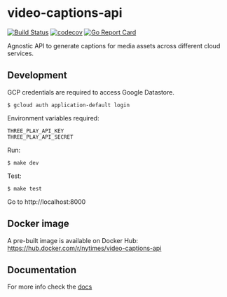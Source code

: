 # video-captions-api

[![Build Status](https://travis-ci.org/nytimes/video-captions-api.svg?branch=master)](https://travis-ci.org/nytimes/video-captions-api)
[![codecov](https://codecov.io/gh/nytimes/video-captions-api/branch/master/graph/badge.svg)](https://codecov.io/gh/nytimes/video-captions-api)
[![Go Report Card](https://goreportcard.com/badge/github.com/nytimes/video-captions-api)](https://goreportcard.com/report/github.com/nytimes/video-captions-api)

Agnostic API to generate captions for media assets across different cloud services.

## Development

GCP credentials are required to access Google Datastore.

```
$ gcloud auth application-default login
```

Environment variables required:

```
THREE_PLAY_API_KEY
THREE_PLAY_API_SECRET
```

Run:

```
$ make dev
```

Test:

```
$ make test
```

Go to http://localhost:8000

## Docker image

A pre-built image is available on Docker Hub: https://hub.docker.com/r/nytimes/video-captions-api

## Documentation

For more info check the [docs](https://github.com/nytimes/video-captions-api/wiki/Home)
